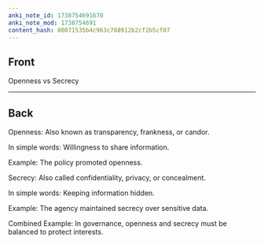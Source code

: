 ```yaml
---
anki_note_id: 1738754691670
anki_note_mod: 1738754691
content_hash: 00071535b4c963c788912b2cf2b5cf07
---
```


## Front

Openness vs Secrecy

<hr/>

## Back

Openness: Also known as transparency, frankness, or candor.  
  
In simple words: Willingness to share information.  
  
Example: The policy promoted openness.  
  
Secrecy: Also called confidentiality, privacy, or concealment.  
  
In simple words: Keeping information hidden.  
  
Example: The agency maintained secrecy over sensitive data.  
  
Combined Example: In governance, openness and secrecy must be balanced to protect interests.